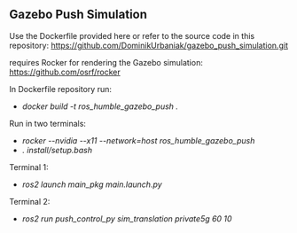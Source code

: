 ## Gazebo Push Simulation

Use the Dockerfile provided here or refer to the source code in this repository: https://github.com/DominikUrbaniak/gazebo_push_simulation.git

requires Rocker for rendering the Gazebo simulation: https://github.com/osrf/rocker

In Dockerfile repository run:
- *docker build -t ros_humble_gazebo_push .*

Run in two terminals:
- *rocker --nvidia --x11 --network=host ros_humble_gazebo_push*
- *. install/setup.bash*

Terminal 1:
- *ros2 launch main_pkg main.launch.py*

Terminal 2:
- *ros2 run push_control_py sim_translation private5g 60 10*
